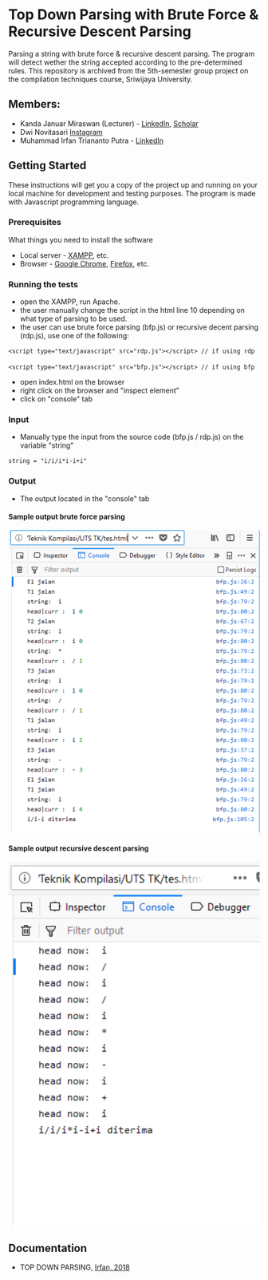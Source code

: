 # Top Down Parsing with Brute Force & Recursive Descent Parsing

Parsing a string with brute force & recursive descent parsing. The program will detect wether the string accepted according to the pre-determined rules. This repository is archived from the 5th-semester group project on the compilation techniques course, Sriwijaya University.

## Members:

* Kanda Januar Miraswan (Lecturer) - [LinkedIn](https://www.linkedin.com/in/kandajm/), [Scholar](https://scholar.google.com/citations?user=4Bwuql8AAAAJ&hl=en)
* Dwi Novitasari [Instagram](https://www.instagram.com/dwinovi.s/)
* Muhammad Irfan Triananto Putra - [LinkedIn](https://www.linkedin.com/in/trianantoputra/)


## Getting Started

These instructions will get you a copy of the project up and running on your local machine for development and testing purposes. The program is made with Javascript programming language.

### Prerequisites

What things you need to install the software

* Local server - [XAMPP](https://www.apachefriends.org/index.html), etc.
* Browser - [Google Chrome](https://www.google.com/chrome/), [Firefox](https://www.mozilla.org/en-US/firefox/new/), etc.

### Running the tests

* open the XAMPP, run Apache.
* the user manually change the script in the html line 10 depending on what type of parsing to be used.
* the user can use brute force parsing (bfp.js) or recursive decent parsing (rdp.js), use one of the following:

```
<script type="text/javascript" src="rdp.js"></script> // if using rdp

<script type="text/javascript" src="bfp.js"></script> // if using bfp
```

* open index.html on the browser
* right click on the browser and "inspect element"
* click on "console" tab

### Input

* Manually type the input from the source code (bfp.js / rdp.js) on the variable "string"

```
string = "i/i/i*i-i+i"
```

### Output

* The output located in the "console" tab

#### Sample output brute force parsing

<p align="center">
  <img src="bfp.PNG" alt="output" width="738">
</p>

#### Sample output recursive descent parsing

<p align="center">
  <img src="rdp.PNG" alt="output" width="738">
</p>

## Documentation
* TOP DOWN PARSING, [Irfan, 2018](https://github.com/trianantoputra/top-down-parsing/blob/master/Muhammad%20Irfan_Dwi%20Novitasari_TOP%20DOWN%20PARSING.pdf)